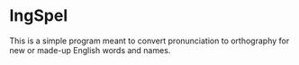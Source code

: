 # IngSpel

This is a simple program meant to convert pronunciation to orthography for new or made-up English words and names.
